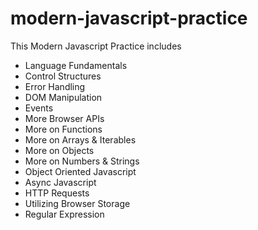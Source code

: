 # modern-javascript-practice

This Modern Javascript Practice includes

* Language Fundamentals
* Control Structures
* Error Handling
* DOM Manipulation
* Events
* More Browser APIs
* More on Functions
* More on Arrays & Iterables
* More on Objects
* More on Numbers & Strings
* Object Oriented Javascript
* Async Javascript
* HTTP Requests
* Utilizing Browser Storage
* Regular Expression